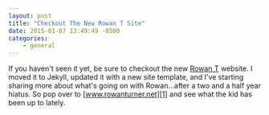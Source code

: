 ```yaml
---
layout: post
title: "Checkout The New Rowan T Site"
date: 2015-01-07 13:49:49 -0500
categories: 
    - general
---
```

If you haven't seen it yet, be sure to checkout the new [Rowan T][1] website. I moved it to Jekyll, updated it with a new site template, and I've starting sharing more about what's going on with Rowan...after a two and a half year hiatus. So pop over to [www.rowanturner.net][1] and see what the kid has been up to lately.

[1]: http://www.rowanturner.net
